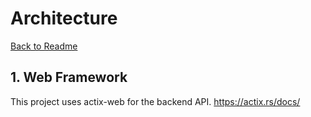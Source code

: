 # Architecture

[Back to Readme](./Readme.md)

<a name="top"></a>

## 1. Web Framework

This project uses actix-web for the backend API.  <https://actix.rs/docs/>
